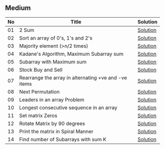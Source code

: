 ## Medium 

| No  | Title                                                    | Solution |
| --- | -----                                                    | ------- |
| 01 | 2 Sum                                                     | [Solution](https://github.com/Mehul237/A2Z-DSA-Course/blob/main/STEP-03/2%20-%20Medium/2_Sum.cpp)
| 02 | Sort an array of 0's, 1's and 2's                         | [Solution](https://github.com/Mehul237/A2Z-DSA-Course/blob/main/STEP-03/2%20-%20Medium/Sort_012.cpp)
| 03 | Majority element (>n/2 times)                             | [Solution](https://github.com/Mehul237/A2Z-DSA-Course/blob/main/STEP-03/2%20-%20Medium/Majority_element-I.cpp)
| 04 | Kadane's Algorithm, Maximum Subarray sum                  | [Solution](https://github.com/Mehul237/A2Z-DSA-Course/blob/main/STEP-03/2%20-%20Medium/Kadane's_algo.cpp)
| 05 | Subarray with Maximum sum                                 | [Solution](https://github.com/Mehul237/A2Z-DSA-Course/blob/main/STEP-03/2%20-%20Medium/Print_SubarrayWith_MaxSum.cpp)
| 06 | Stock Buy and Sell                                        | [Solution](https://github.com/Mehul237/A2Z-DSA-Course/blob/main/STEP-03/2%20-%20Medium/Stock_Buy-Sell.cpp)
| 07 | Rearrange the array in alternating +ve and -ve items      | [Solution](https://github.com/Mehul237/A2Z-DSA-Course/blob/main/STEP-03/2%20-%20Medium/reArraange_BySign_V1.cpp)
| 08 | Next Permutation                                          | [Solution](https://github.com/Mehul237/A2Z-DSA-Course/blob/main/STEP-03/2%20-%20Medium/next_permutation.cpp)
| 09 | Leaders in an array Problem                               | [Solution](https://github.com/Mehul237/A2Z-DSA-Course/blob/main/STEP-03/2%20-%20Medium/Leader_in_array.cpp)
| 10 | Longest consecutive sequence in an array                  | [Solution](https://github.com/Mehul237/A2Z-DSA-Course/blob/main/STEP-03/2%20-%20Medium/Longest_Consecutive_Sequence.cpp)
| 11 | Set matrix Zeros                                          | [Solution]()
| 12 | Rotate Matrix by 90 degrees                               | [Solution](https://github.com/Mehul237/A2Z-DSA-Course/blob/main/STEP-03/2%20-%20Medium/RotateMatrix_by_90degree.cpp)
| 13 | Print the matrix in Spiral Manner                         | [Solution](https://github.com/Mehul237/A2Z-DSA-Course/blob/main/STEP-03/2%20-%20Medium/Spiral_Traversal.cpp)
| 14 | Find number of Subarrays with sum K                       | [Solution]()
